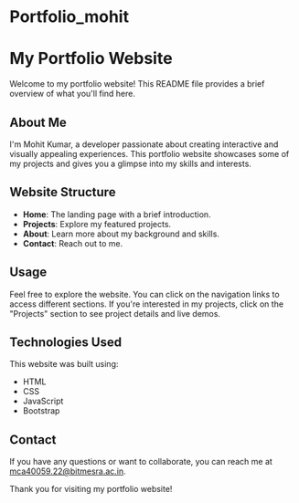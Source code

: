 # Portfolio_mohit
# My Portfolio Website

Welcome to my portfolio website! This README file provides a brief overview of what you'll find here.

## About Me

I'm Mohit Kumar, a developer passionate about creating interactive and visually appealing experiences. This portfolio website showcases some of my projects and gives you a glimpse into my skills and interests.

## Website Structure

- **Home**: The landing page with a brief introduction.
- **Projects**: Explore my featured projects.
- **About**: Learn more about my background and skills.
- **Contact**: Reach out to me.

## Usage

Feel free to explore the website. You can click on the navigation links to access different sections. If you're interested in my projects, click on the "Projects" section to see project details and live demos.

## Technologies Used

This website was built using:

- HTML
- CSS
- JavaScript
- Bootstrap

## Contact

If you have any questions or want to collaborate, you can reach me at mca40059.22@bitmesra.ac.in.

Thank you for visiting my portfolio website!
